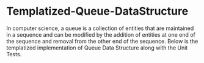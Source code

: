 # Templatized-Queue-DataStructure
In computer science, a queue is a collection of entities that are maintained in a sequence and can be modified by the addition of entities at one end of the sequence and removal from the other end of the sequence. Below is the templatized implementation of Queue Data Structure along with the Unit Tests.
